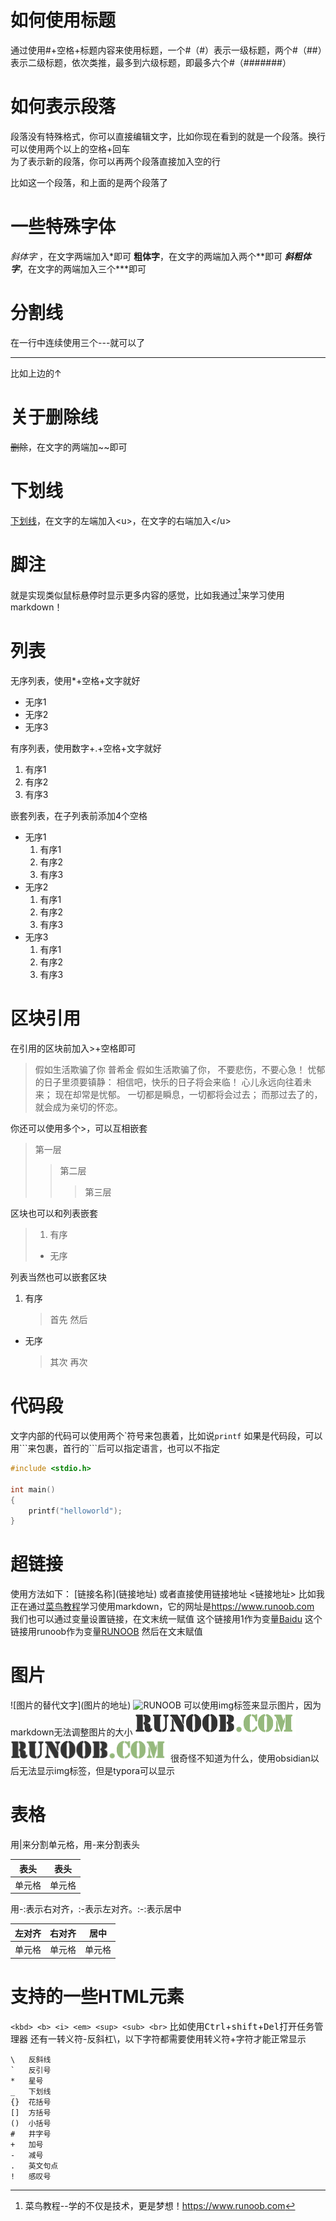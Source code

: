# 如何使用标题
通过使用#+空格+标题内容来使用标题，一个#（#）表示一级标题，两个#（##）表示二级标题，依次类推，最多到六级标题，即最多六个#（#######）



# 如何表示段落
段落没有特殊格式，你可以直接编辑文字，比如你现在看到的就是一个段落。换行可以使用两个以上的空格+回车  
为了表示新的段落，你可以再两个段落直接加入空的行  

比如这一个段落，和上面的是两个段落了



# 一些特殊字体
*斜体字* ，在文字两端加入\*即可
**粗体字**，在文字的两端加入两个\*\*即可
***斜粗体字***，在文字的两端加入三个\*\*\*即可



# 分割线
在一行中连续使用三个---就可以了

---

比如上边的↑



# 关于删除线
~~删除~~，在文字的两端加\~\~即可



# 下划线
<u>下划线</u>，在文字的左端加入\<u\>，在文字的右端加入\</u\>



# 脚注
就是实现类似鼠标悬停时显示更多内容的感觉，比如我通过[^RUNOOB]来学习使用markdown！
[^RUNOOB]:菜鸟教程--学的不仅是技术，更是梦想！https://www.runoob.com



# 列表
无序列表，使用\*+空格+文字就好
* 无序1
* 无序2
* 无序3

有序列表，使用数字+.+空格+文字就好
1. 有序1
2. 有序2
3. 有序3

嵌套列表，在子列表前添加4个空格
* 无序1
  1. 有序1
  2. 有序2
  3. 有序3
* 无序2
  1. 有序1
  2. 有序2
  3. 有序3
* 无序3
  1. 有序1
  2. 有序2
  3. 有序3



# 区块引用
在引用的区块前加入\>+空格即可
> 假如生活欺骗了你
> 					普希金
> 假如生活欺骗了你，
> 不要悲伤，不要心急！
> 忧郁的日子里须要镇静：
> 相信吧，快乐的日子将会来临！
> 心儿永远向往着未来；
> 现在却常是忧郁。
> 一切都是瞬息，一切都将会过去；
> 而那过去了的，就会成为亲切的怀恋。

你还可以使用多个>，可以互相嵌套
> 第一层
> > 第二层
> >
> > > 第三层

区块也可以和列表嵌套
> 1. 有序
> * 无序

列表当然也可以嵌套区块

1. 有序
   > 首先
   > 然后

* 无序
  > 其次
  > 再次



# 代码段
文字内部的代码可以使用两个\`符号来包裹着，比如说`printf`
如果是代码段，可以用\`\`\`来包裹，首行的\`\`\`后可以指定语言，也可以不指定

```C
#include <stdio.h>

int main()
{
    printf("helloworld");
}
```



# 超链接
使用方法如下：
\[链接名称\]\(链接地址\)
或者直接使用链接地址
\<链接地址\>
比如我正在通过[菜鸟教程](https://www.runoob.com)学习使用markdown，它的网址是<https://www.runoob.com>
我们也可以通过变量设置链接，在文末统一赋值
这个链接用1作为变量[Baidu][1]
这个链接用runoob作为变量[RUNOOB][runoob]
然后在文末赋值

[1]:https://www.baidu.com
[runoob]:https://www.runoob.com



# 图片
\!\[图片的替代文字\]\(图片的地址\)
![RUNOOB](http://static.runoob.com/images/runoob-logo.png)
可以使用img标签来显示图片，因为markdown无法调整图片的大小
![RUNOOB](MyRecord.assets/runoob-logo.png)
<img src="MyRecord.assets/runoob-logo.png" width="50%">
很奇怪不知道为什么，使用obsidian以后无法显示img标签，但是typora可以显示


# 表格

用\|来分割单元格，用\-来分割表头

|表头|表头|
|---|---|
|单元格|单元格|

用\-:表示右对齐，:\-表示左对齐。:\-:表示居中

|左对齐|右对齐|居中|
|:----|----:|:----:|
|单元格|单元格|单元格|

# 支持的一些HTML元素
`<kbd> <b> <i> <em> <sup> <sub> <br>`
比如使用<kbd>Ctrl</kbd>+<kbd>shift</kbd>+<kbd>Del</kbd>打开任务管理器
还有一转义符-反斜杠\\，以下字符都需要使用转义符+字符才能正常显示
```
\   反斜线 
`   反引号
*   星号
_   下划线
{}  花括号
[]  方括号
()  小括号
#   井字号
+   加号
-   减号
.   英文句点
!   感叹号
```

